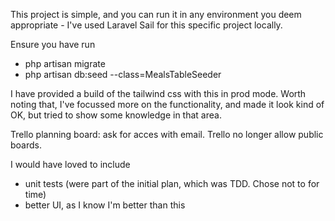 This project is simple, and you can run it in any environment you deem appropriate - I've used Laravel Sail for this specific project locally.

Ensure you have run 
- php artisan migrate
- php artisan db:seed --class=MealsTableSeeder

I have provided a build of the tailwind css with this in prod mode. 
Worth noting that, I've focussed more on the functionality, and made it look kind of OK, but tried to show some knowledge in that area. 

Trello planning board: ask for acces with email. Trello no longer allow public boards. 

I would have loved to include
- unit tests (were part of the initial plan, which was TDD. Chose not to for time)
- better UI, as I know I'm better than this
